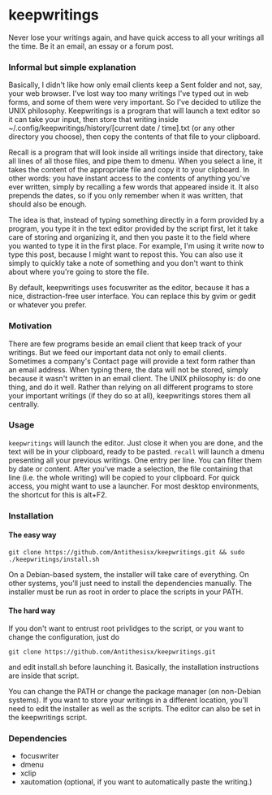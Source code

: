 keepwritings
============

Never lose your writings again, and have quick access to all your writings all the time. Be it an email, an essay or a forum post.

### Informal but simple explanation

Basically, I didn't like how only email clients keep a Sent folder and not, say, your web browser. I've lost way too many writings I've typed out in web forms, and some of them were very important. So I've decided to utilize the UNIX philosophy. Keepwritings is a program that will launch a text editor so it can take your input, then store that writing inside ~/.config/keepwritings/history/[current date / time].txt (or any other directory you choose), then copy the contents of that file to your clipboard.

Recall is a program that will look inside all writings inside that directory, take all lines of all those files, and pipe them to dmenu. When you select a line, it takes the content of the appropriate file and copy it to your clipboard. In other words: you have instant access to the contents of anything you've ever written, simply by recalling a few words that appeared inside it. It also prepends the dates, so if you only remember when it was written, that should also be enough.

The idea is that, instead of typing something directly in a form provided by a program, you type it in the text editor provided by the script first, let it take care of storing and organizing it, and then you paste it to the field where you wanted to type it in the first place. For example, I'm using it write now to type this post, because I might want to repost this. You can also use it simply to quickly take a note of something and you don't want to think about where you're going to store the file.

By default, keepwritings uses focuswriter as the editor, because it has a nice, distraction-free user interface. You can replace this by gvim or gedit or whatever you prefer.

### Motivation

There are few programs beside an email client that keep track of your writings. But we feed our important data not only to email clients. Sometimes a company's Contact page will provide a text form rather than an email address. When typing there, the data will not be stored, simply because it wasn't written in an email client. The UNIX philosophy is: do one thing, and do it well. Rather than relying on all different programs to store your important writings (if they do so at all), keepwritings stores them all centrally.

### Usage

`keepwritings` will launch the editor. Just close it when you are done, and the text will be in your clipboard, ready to be pasted. `recall` will launch a dmenu presenting all your previous writings. One entry per line. You can filter them by date or content. After you've made a selection, the file containing that line (i.e. the whole writing) will be copied to your clipboard. For quick access, you might want to use a launcher. For most desktop environments, the shortcut for this is alt+F2.

### Installation
#### The easy way
`git clone https://github.com/Antithesisx/keepwritings.git && sudo ./keepwritings/install.sh`

On a Debian-based system, the installer will take care of everything. On other systems, you'll just need to install the dependencies manually. The installer must be run as root in order to place the scripts in your PATH.

#### The hard way
If you don't want to entrust root privlidges to the script, or you want to change the configuration, just do

`git clone https://github.com/Antithesisx/keepwritings.git`

and edit install.sh before launching it. Basically, the installation instructions are inside that script.

You can change the PATH or change the package manager (on non-Debian systems). If you want to store your writings in a different location, you'll need to edit the installer as well as the scripts. The editor can also be set in the keepwritings script.

### Dependencies
- focuswriter 
- dmenu
- xclip
- xautomation (optional, if you want to automatically paste the writing.)
